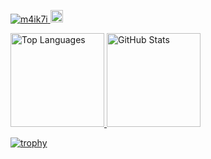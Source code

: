<p align="left"> 
  <a href="https://github.com/m4ik7i">
    <img alt="m4ik7i" src="https://komarev.com/ghpvc/?username=m4ik7i" />
  </a>
  <a href="https://github.com/m4ik7i">
    <img height="20" src="https://img.shields.io/github/followers/m4ik7i?label=Follow&logo=github&style=flat" />
  </a>
</p>

<p align="left"> 
  <a href="https://github.com/m4ik7i">
    <img alt="Top Languages" height="150px" src="https://github-readme-stats.vercel.app/api/top-langs/?username=m4ik7i&hide=html,dockerfile,jupyter+notebook&layout=compact&count_private=true&show_icons=true&theme=gruvbox" />
  </a>
  <a href="https://github.com/m4ik7i">
    <img alt="GitHub Stats" height="150px" src="https://github-readme-stats.vercel.app/api?username=m4ik7i&count_private=true&show_icons=true&theme=gruvbox" />
  </a>
</p>

[![trophy](https://github-profile-trophy.vercel.app/?username=m4ik7i&title=MultiLanguage,Repositories,Commits,Issues,Stars,PullRequest&theme=gruvbox)](https://github.com/ryo-ma/github-profile-trophy)
  
<!--
**m4ik7i/m4ik7i** is a ✨ _special_ ✨ repository because its `README.md` (this file) appears on your GitHub profile.

Here are some ideas to get you started:

- 🔭 I’m currently working on ...
- 🌱 I’m currently learning ...
- 👯 I’m looking to collaborate on ...
- 🤔 I’m looking for help with ...
- 💬 Ask me about ...
- 📫 How to reach me: ...
- 😄 Pronouns: ...
- ⚡ Fun fact: ...
-->
